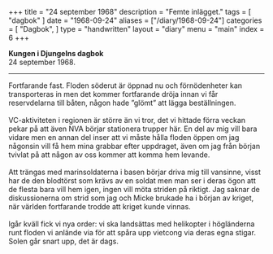+++
title = "24 september 1968"
description = "Femte inlägget."
tags = [
    "dagbok"
]
date = "1968-09-24"
aliases = ["/diary/1968-09-24"]
categories = [
    "Dagbok",
]
type = "handwritten"
layout = "diary"
menu = "main"
index = 6
+++

<b>Kungen i Djungelns dagbok</b><br/>
24 september 1968.
<hr />

Fortfarande fast. Floden söderut är öppnad nu och förnödenheter kan transporteras in men det kommer fortfarande dröja innan vi får reservdelarna till båten, någon hade ”glömt” att lägga beställningen. 
\
\
VC-aktiviteten i regionen är större än vi tror, det vi hittade förra veckan pekar på att även NVA börjar stationera trupper här. En del av mig vill bara vidare men en annan del inser att vi måste hålla floden öppen om jag någonsin vill få hem mina grabbar efter uppdraget, även om jag från början tvivlat på att någon av oss kommer att komma hem levande. 
\
\
Att trängas med marinsoldaterna i basen börjar driva mig till vansinne, visst har de den blodtörst som krävs av en soldat men man ser i deras ögon att de flesta bara vill hem igen, ingen vill möta striden på riktigt. Jag saknar de diskussionerna om strid som jag och Micke brukade ha i början av kriget, när världen fortfarande trodde att kriget kunde vinnas. 
\
\
Igår kväll fick vi nya order: vi ska landsättas med helikopter i högländerna runt floden vi anlände via för att spåra upp vietcong via deras egna stigar. Solen går snart upp, det är dags. 

